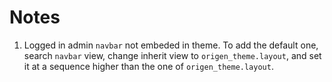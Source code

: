 # Notes
1. Logged in admin `navbar` not embeded in theme. To add the default one, search `navbar` view, change inherit view to `origen_theme.layout`, and set it at a sequence higher than the one of `origen_theme.layout`.
